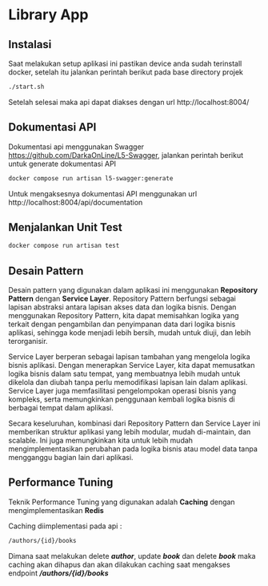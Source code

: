 # Library App

## Instalasi

Saat melakukan setup aplikasi ini pastikan device anda sudah terinstall docker, setelah itu jalankan perintah berikut pada base directory projek

```bash
./start.sh
```

Setelah selesai maka api dapat diakses dengan url http://localhost:8004/

## Dokumentasi API

Dokumentasi api menggunakan Swagger https://github.com/DarkaOnLine/L5-Swagger, jalankan perintah berikut untuk generate dokumentasi API

```bash
docker compose run artisan l5-swagger:generate
```

Untuk mengaksesnya dokumentasi API menggunakan url http://localhost:8004/api/documentation

## Menjalankan Unit Test

```bash
docker compose run artisan test
```

## Desain Pattern

Desain pattern yang digunakan dalam aplikasi ini menggunakan **Repository Pattern** dengan **Service Layer**. Repository Pattern berfungsi sebagai lapisan abstraksi antara lapisan akses data dan logika bisnis. Dengan menggunakan Repository Pattern, kita dapat memisahkan logika yang terkait dengan pengambilan dan penyimpanan data dari logika bisnis aplikasi, sehingga kode menjadi lebih bersih, mudah untuk diuji, dan lebih terorganisir.

Service Layer berperan sebagai lapisan tambahan yang mengelola logika bisnis aplikasi. Dengan menerapkan Service Layer, kita dapat memusatkan logika bisnis dalam satu tempat, yang membuatnya lebih mudah untuk dikelola dan diubah tanpa perlu memodifikasi lapisan lain dalam aplikasi. Service Layer juga memfasilitasi pengelompokan operasi bisnis yang kompleks, serta memungkinkan penggunaan kembali logika bisnis di berbagai tempat dalam aplikasi.

Secara keseluruhan, kombinasi dari Repository Pattern dan Service Layer ini memberikan struktur aplikasi yang lebih modular, mudah di-maintain, dan scalable. Ini juga memungkinkan kita untuk lebih mudah mengimplementasikan perubahan pada logika bisnis atau model data tanpa mengganggu bagian lain dari aplikasi.

## Performance Tuning

Teknik Performance Tuning yang digunakan adalah **Caching** dengan mengimplementasikan **Redis**

Caching diimplementasi pada api :

```bash
/authors/{id}/books
```

Dimana saat melakukan delete ***author***, update ***book*** dan delete ***book*** maka caching akan dihapus dan akan dilakukan caching saat mengakses endpoint ***/authors/{id}/books***